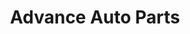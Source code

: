 ---
title: "Advance Auto Parts"
url: /west-monroe/advance-auto-parts-cypress-street/
shop: car parts
---